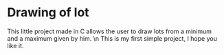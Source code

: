 # Drawing of lot
This little project made in C allows the user to draw lots from a minimum and a maximum given by him. \n
This is my first simple project, I hope you like it.

